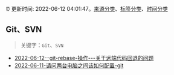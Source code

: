 :alarm_clock: 更新时间: 2022-06-12 04:01:47。[来源分类](../README.md)、[标签分类](../TAGS.md)、[时间分类](../TIMELINE.md)

## Git、SVN


> 关键字：`Git`、`SVN`



- [2022-06-12--git-rebase-操作---关于远端代码回退的问题](https://www.v2ex.com/t/859024) 
- [2022-06-11-请问两台电脑之间该如何配置-git](https://www.v2ex.com/t/858998) 
